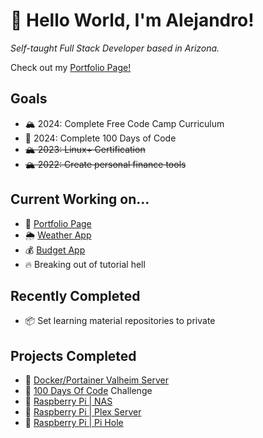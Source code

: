 # 👋 Hello World, I'm Alejandro!

_Self-taught Full Stack Developer based in Arizona._

Check out my [Portfolio Page!](https://aatayde.github.io)

## Goals

- 🏔️ 2024: Complete Free Code Camp Curriculum
- 🎯 2024: Complete 100 Days of Code
- ~~🏔️ 2023: Linux+ Certification~~
- ~~🏔️ 2022: Create personal finance tools~~

## Current Working on...

- 🔧 [Portfolio Page](https://aatayde.github.io)
- 🌦️ [Weather App](https://aatayde.github.io/Weather-App)
- 💰 [Budget App](https://aatayde.github.io/budget-budi)
- 🔥 Breaking out of tutorial hell

## Recently Completed

- 📦 Set learning material repositories to private

## Projects Completed

- 🐳 [Docker/Portainer Valheim Server](https://github.com/lloesche/valheim-server-docker)
- 💯 [100 Days Of Code](https://aatayde.github.io/100DaysOfCode) Challenge
- 🥧 [Raspberry Pi | NAS](https://pimylifeup.com/raspberry-pi-openmediavault)
- 🥧 [Raspberry Pi | Plex Server](https://pimylifeup.com/raspberry-pi-plex-server)
- 🥧 [Raspberry Pi | Pi Hole](https://pi-hole.net)
